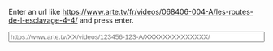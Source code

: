 Enter an url like https://www.arte.tv/fr/videos/068406-004-A/les-routes-de-l-esclavage-4-4/ and press enter.

<input type="text" name="url" id="urlInput" style="width: 100%;" placeholder="https://www.arte.tv/XX/videos/123456-123-A/XXXXXXXXXXXXXX/">
<div id="result"></div>

<script>
document.getElementById("urlInput").onchange = function(e) {

  const url = e.target.value;
  const id = url.split("/")[5];
  if (id === undefined) {
    alert("Malformed URL");
    return
  }
  const apiUrl = "https://api.arte.tv/api/player/v1/config/fr/" + id
  const xobj = new XMLHttpRequest();
  xobj.responseType = 'json';
  xobj.open('GET', apiUrl);
  xobj.onload = function() {
    const videoJsonPlayer = xobj.response.videoJsonPlayer
    const VSR = xobj.response.videoJsonPlayer.VSR
    if (VSR === undefined) {
      alert("API querry failed")
      return
    }
    function compare(array) {
      for (let i in array) {
        if (array[i] != 0) {
          return array[i];
        }
      }
      return 0;
    }
    const data = Object.values(VSR).sort(function(l, r) {
      return compare([r.bitrate - l.bitrate,
        r.mimeType.localeCompare(l.mimeType),
        r.versionShortLibelle.localeCompare(l.versionShortLibelle)
      ])
    })

    for (let i in data) {
      const r = data[i]
      data[i] = {
        'URL': r.url,
        'Format': r.mediaType,
        'Version': r.versionLibelle,
        'Bitrate': r.bitrate,
      }
    }

    function create(t, a, f) {
      const n = document.createElement(t);
      for (let k in a) {
        n.appendChild(f(k, a[k]))
      }
      return n
    }

    function createLink(href, text) {
      a = document.createElement("a")
      a.href = href
      a.text = text
      return a
    }
    if (!data[0]) {
      alert("empty data");
      return
    }
    const table = create("table", data, function(_, v) {
      return create("tr", v, function(k, v) {
        return create("th", [null], function(_, _) {
          if (k === "URL") {
            return createLink(v, "link")
          }
          return document.createTextNode(v)
        })
      })
    })
    table.prepend(create("tr", data[0], function(k, _) {
      return create("th", [null], function(_, _) {
        return document.createTextNode(k)
      })
    }))
    const result = document.getElementById("result")
    
    result.appendChild(document.createTextNode("Videos for id: "))
    result.appendChild(createLink(videoJsonPlayer.VTR, id))
    result.appendChild(table)
    result.appendChild(createLink(apiUrl, "Source"))
  };
  xobj.send(null)
}
</script>
